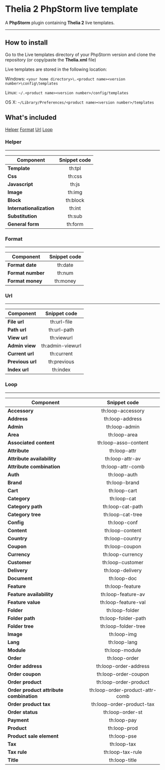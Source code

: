 Thelia 2 PhpStorm live template
=======
A **PhpStorm** plugin containing **Thelia 2** live templates.

----------

## How to install ##
Go to the Live templates directory of your PhpStorm version and clone the repository (or copy/paste the **Thelia.xml** file)

Live templates are stored in the following location:

Windows: `<your home directory>\.<product name><version number>\config\templates`

Linux: `~/.<product name><version number>/config/templates`

OS X: `~/Library/Preferences/<product name><version number>/templates`

## What's included ##
[Helper](#helper)
[Format](#format)
[Url](#url)
[Loop](#loop)

### Helper


----------
| Component                      | Snippet code                   |
|------------------------------- | :-----------------------------:|
| **Template** | th:tpl |
| **Css** | th:css |
| **Javascript** | th:js |
| **Image** | th:img |
| **Block** | th:block |
| **Internationalization** | th:int |
| **Substitution** | th:sub |
| **General form** | th:form |

### Format


----------
| Component                      | Snippet code                   |
|------------------------------- | :-----------------------------:|
| **Format date** | th:date |
| **Format number** | th:num |
| **Format money** | th:money |

### Url


----------
| Component                      | Snippet code                   |
|------------------------------- | :-----------------------------:|
| **File url** | th:url-file |
| **Path url** | th:url-path |
| **View url** | th:viewurl |
| **Admin view** | th:admin-viewurl |
| **Current url** | th:current |
| **Previous url** | th:previous |
| **Index url** | th:index |

### Loop


----------
| Component                      | Snippet code                   |
|------------------------------- | :-----------------------------:|
| **Accessory** | th:loop-accessory |
| **Address** | th:loop-address |
| **Admin** | th:loop-admin |
| **Area** | th:loop-area |
| **Associated content** | th:loop-asso-content |
| **Attribute** | th:loop-attr |
| **Attribute availability** | th:loop-attr-av |
| **Attribute combination** | th:loop-attr-comb |
| **Auth**| th:loop-auth |
| **Brand**| th:loop-brand |
| **Cart**| th:loop-cart |
| **Category**| th:loop-cat |
| **Category path**| th:loop-cat-path |
| **Category tree**| th:loop-cat-tree |
| **Config**| th:loop-conf |
| **Content**| th:loop-content |
| **Country**| th:loop-country |
| **Coupon** | th:loop-coupon |
| **Currency** | th:loop-currency |
| **Customer** | th:loop-customer |
| **Delivery** | th:loop-delivery |
| **Document** | th:loop-doc |
| **Feature** | th:loop-feature |
| **Feature availability** | th:loop-feature-av |
| **Feature value** | th:loop-feature-val |
| **Folder** | th:loop-folder |
| **Folder path** | th:loop-folder-path |
| **Folder tree** | th:loop-folder-tree |
| **Image** | th:loop-img |
| **Lang** | th:loop-lang |
| **Module** | th:loop-module |
| **Order** | th:loop-order |
| **Order address** | th:loop-order-address |
| **Order coupon** | th:loop-order-coupon |
| **Order product** | th:loop-order-product |
| **Order product attribute combination** | th:loop-order-product-attr-comb |
| **Order product tax** | th:loop-order-product-tax |
| **Order status** | th:loop-order-st |
| **Payment** | th:loop-pay |
| **Product** | th:loop-prod |
| **Product sale element** | th:loop-pse |
| **Tax** | th:loop-tax |
| **Tax rule** | th:loop-tax-rule |
| **Title** | th:loop-title |
